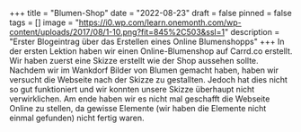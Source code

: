 +++
title = "Blumen-Shop"
date = "2022-08-23"
draft = false
pinned = false
tags = []
image = "https://i0.wp.com/learn.onemonth.com/wp-content/uploads/2017/08/1-10.png?fit=845%2C503&ssl=1"
description = "Erster Blogeintrag über das Erstellen eines Online Blumenshopps"
+++
In der ersten Lektion haben wir einen Online-Blumenshop auf Carrd.co erstellt. Wir haben zuerst eine Skizze erstellt wie der Shop aussehen sollte. Nachdem wir im Wankdorf Bilder von Blumen gemacht haben, haben wir  versucht die Webseite nach der Skizze zu gestallten. Jedoch hat dies nicht so gut funktioniert und wir konnten unsere Skizze überhaupt nicht verwirklichen. Am ende haben wir es nicht mal geschafft die Webseite Online zu stellen, da gewisse Elemente (wir haben die Elemente nicht einmal gefunden) nicht fertig waren.